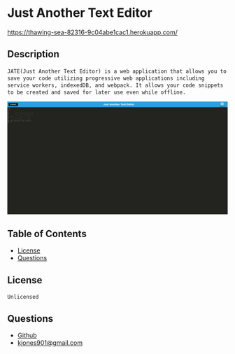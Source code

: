 # Just Another Text Editor

https://thawing-sea-82316-9c04abe1cac1.herokuapp.com/

## Description

    JATE(Just Another Text Editor) is a web application that allows you to save your code utilizing progressive web applications including service workers, indexedDB, and webpack. It allows your code snippets to be created and saved for later use even while offline.

![Alt text](/assets/screenshot.png?raw=true "Screen Shot")

## Table of Contents

- [License](#license)
- [Questions](#questions)

## License

    Unlicensed

## Questions

- [Github](https://github.com/kjones901)
- kjones901@gmail.com
